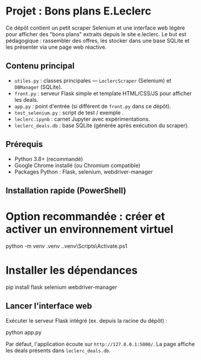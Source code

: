 Projet : Bons plans E.Leclerc
=============================

Ce dépôt contient un petit scraper Selenium et une interface web légère pour afficher des "bons plans" extraits depuis le site e.leclerc. Le but est pédagogique : rassembler des offres, les stocker dans une base SQLite et les présenter via une page web réactive.

Contenu principal
-----------------
- `utiles.py`  : classes principales — `LeclercScraper` (Selenium) et `DBManager` (SQLite).
- `front.py`   : serveur Flask simple et template HTML/CSS/JS pour afficher les deals.
- `app.py`     : point d'entrée (si différent de `front.py` dans ce dépôt).
- `test_selenium.py` : script de test / exemple .
- `leclerc.ipynb` : carnet Jupyter avec expérimentations.
- `leclerc_deals.db` : base SQLite (générée après exécution du scraper).

Prérequis
---------
- Python 3.8+ (recommandé)
- Google Chrome installé (ou Chromium compatible)
- Packages Python : Flask, selenium, webdriver-manager

Installation rapide (PowerShell)
-------------------------------
# Option recommandée : créer et activer un environnement virtuel
python -m venv .venv
.\.venv\Scripts\Activate.ps1

# Installer les dépendances
pip install flask selenium webdriver-manager

Lancer l'interface web
----------------------
Exécuter le serveur Flask intégré (ex. depuis la racine du dépôt) :

python app.py

Par défaut, l'application écoute sur `http://127.0.0.1:5000/`. La page affiche les deals présents dans `leclerc_deals.db`.

